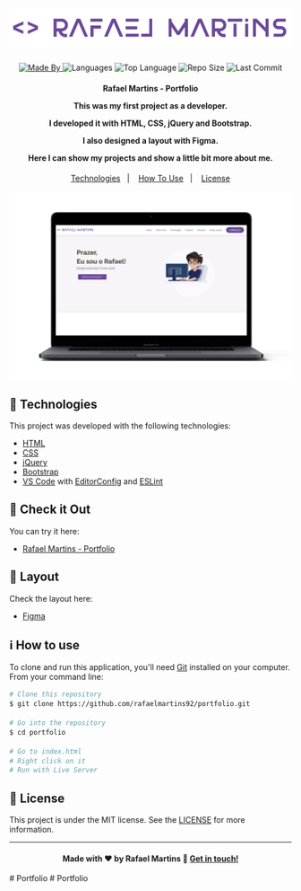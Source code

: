 <h1 align="center">
    <img alt="Logo" src="img/logo.png" />
    <br>
</h1>

<p align="center">
  <a href="https://www.linkedin.com/in/rafael-martins92/">
  <img alt="Made By" src="https://img.shields.io/static/v1?label=Made%20By&message=Rafael%20Martins&color=orange&style=for-the-badge">
	</a>
  
  <img alt="Languages" src="https://img.shields.io/github/languages/count/rafaelmartins92/portfolio?style=for-the-badge">
  
  <img alt="Top Language" src="https://img.shields.io/github/languages/top/rafaelmartins92/portfolio?style=for-the-badge">
  
  <img alt="Repo Size" src="https://img.shields.io/github/repo-size/rafaelmartins92/portfolio?style=for-the-badge">
  
  <img alt="Last Commit" src="https://img.shields.io/github/last-commit/rafaelmartins92/portfolio?style=for-the-badge">
</p>

<h4 align="center">
  <p>Rafael Martins - Portfolio</p>
  
  <p>This was my first project as a developer.</p>

  <p>I developed it with HTML, CSS, jQuery and Bootstrap.</p>

  <p>I also designed a layout with Figma.</p>

  <p>Here I can show my projects and show a little bit more about me.</p>
</h4>

<p align="center">
  <a href="#rocket-technologies">Technologies</a>&nbsp;&nbsp;&nbsp;|&nbsp;&nbsp;&nbsp;
  <a href="#information_source-how-to-use">How To Use</a>&nbsp;&nbsp;&nbsp;|&nbsp;&nbsp;&nbsp;
  <a href="#memo-license">License</a>
</p>

<p align="center">
  <img alt="Scene" src="img/portfolio-scene---portfolio@2x.png">
</p>

## :rocket: Technologies

This project was developed with the following technologies:

- [HTML](https://developer.mozilla.org/pt-BR/docs/Web/HTML)
- [CSS](https://developer.mozilla.org/pt-BR/docs/Web/CSS)
- [jQuery](https://jquery.com/)
- [Bootstrap](https://getbootstrap.com/)
- [VS Code][vc] with [EditorConfig][vceditconfig] and [ESLint][vceslint]

## :eyes: Check it Out

You can try it here:

- [Rafael Martins - Portfolio][demo]

## :art: Layout

Check the layout here:

- [Figma][figma]

## :information_source: How to use

To clone and run this application, you'll need [Git](https://git-scm.com) installed on your computer. From your command line:

```bash
# Clone this repository
$ git clone https://github.com/rafaelmartins92/portfolio.git

# Go into the repository
$ cd portfolio

# Go to index.html
# Right click on it
# Run with Live Server
```

## :memo: License

This project is under the MIT license. See the [LICENSE](https://github.com/rafaelmartins92/portfolio/blob/master/LICENSE) for more information.

---

<h4 align="center">
    Made with ♥ by Rafael Martins 👋 <a href="https://www.linkedin.com/in/rafael-martins92/" target="_blank">Get in touch!</a>
</h4>

[vc]: https://code.visualstudio.com/
[vceditconfig]: https://marketplace.visualstudio.com/items?itemName=EditorConfig.EditorConfig
[vceslint]: https://marketplace.visualstudio.com/items?itemName=dbaeumer.vscode-eslint
[demo]: https://rafaelmartins92.github.io/portfolio/
[figma]: https://www.figma.com/file/Zhgpd7DPOJ5sNlVyl3Flyi/Rafael-Martins---Portfolio?node-id=0%3A1
#   P o r t f o l i o 
 
 #   P o r t f o l i o 
 
 